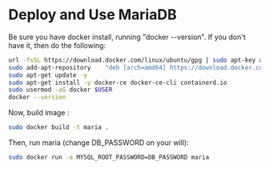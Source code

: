 # Deploy and Use MariaDB

Be sure you have docker install, running "docker --version".
If you don't have it, then do the following:
```bash
url -fsSL https://download.docker.com/linux/ubuntu/gpg | sudo apt-key add -
sudo add-apt-repository    "deb [arch=amd64] https://download.docker.com/linux/ubuntu $(lsb_release -cs) stable"
sudo apt-get update -y
sudo apt-get install -y docker-ce docker-ce-cli containerd.io
sudo usermod -aG docker $USER
docker --version
```

Now, build image :
```bash
sudo docker build -t maria .
```

Then, run maria (change DB_PASSWORD on your will):
```bash
sudo docker run -e MYSQL_ROOT_PASSWORD=DB_PASSWORD maria
```
